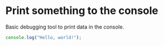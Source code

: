 # Print something to the console
Basic debugging tool to print data in the console.

```javascript
console.log("Hello, world!");
```